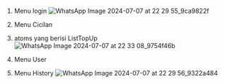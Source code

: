 1. Menu login
     ![WhatsApp Image 2024-07-07 at 22 29 55_9ca9822f](https://github.com/221110891ReganEdricOnggatta/TampilanEWallet/assets/165750935/53b24f64-6a51-4c47-99da-0365cd08cf07)
2. Menu Cicilan
3. atoms yang berisi ListTopUp
   ![WhatsApp Image 2024-07-07 at 22 33 08_9754f46b](https://github.com/221110891ReganEdricOnggatta/TampilanEWallet/assets/165750935/feec43e0-5008-4487-b198-d655a2e1fd64)

4. Menu User
   
5. Menu History
   ![WhatsApp Image 2024-07-07 at 22 29 56_9322a484](https://github.com/221110891ReganEdricOnggatta/TampilanEWallet/assets/165750935/b507f031-6753-4435-9cb8-2c1e59e20975)

   
